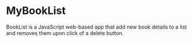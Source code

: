 # MyBookList
BookList is a JavaScript web-based app that add new book details to a list and removes them upon click of a delete button.
